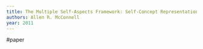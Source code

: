 ```yaml
---
title: The Multiple Self-Aspects Framework: Self-Concept Representation and Its Implications
authors: Allen R. McConnell
year: 2011
---
```


#paper 

